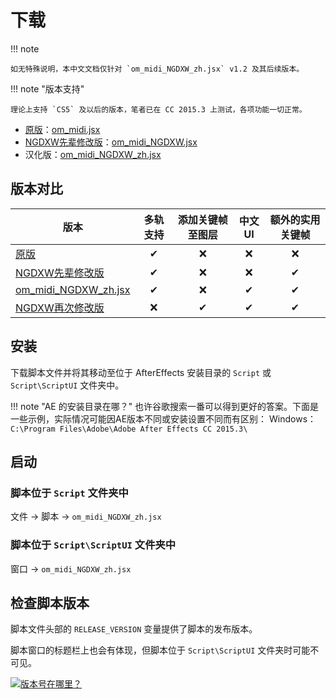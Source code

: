 # 下载

!!! note

    如无特殊说明，本中文文档仅针对 `om_midi_NGDXW_zh.jsx` v1.2 及其后续版本。

!!! note "版本支持"

    理论上支持 `CS5` 及以后的版本，笔者已在 CC 2015.3 上测试，各项功能一切正常。

- [原版](http://omino.com/pixelblog/2011/12/26/ae-hello-again-midi/)：[om_midi.jsx](http://omino.com/pixelblog/wp-content/uploads/2011/12/om_midi.jsx)
- [NGDXW先辈修改版](https://www.bilibili.com/read/cv170398)：[om_midi_NGDXW.jsx](http://download.doraemon.moe/om_midi.jsx)
- 汉化版：[om_midi_NGDXW_zh.jsx](https://github.com/Z4HD/om_midi_NGDXW_zh/raw/master/om_midi_NGDXW_zh.jsx)

## 版本对比

版本 | 多轨支持 | 添加关键帧至图层 | 中文UI | 额外的实用关键帧
-|:-:|:-:|:-:|:-:
[原版](http://omino.com/pixelblog/2011/12/26/ae-hello-again-midi/) | ✔ | ❌ | ❌ | ❌
[NGDXW先辈修改版](https://www.bilibili.com/read/cv170398) | ✔ | ❌ | ❌ | ✔
[om_midi_NGDXW_zh.jsx](https://github.com/Z4HD/om_midi_NGDXW_zh/raw/master/om_midi_NGDXW_zh.jsx) | ✔ | ❌ | ✔  | ✔
[NGDXW再次修改版](https://www.bilibili.com/read/cv1217487) | ❌ | ✔ | ✔  | ✔

## 安装

下载脚本文件并将其移动至位于 AfterEffects 安装目录的 `Script` 或 `Script\ScriptUI` 文件夹中。

!!! note "AE 的安装目录在哪？"
    也许谷歌搜索一番可以得到更好的答案。下面是一些示例，实际情况可能因AE版本不同或安装设置不同而有区别：
    Windows：`C:\Program Files\Adobe\Adobe After Effects CC 2015.3\`

## 启动

### 脚本位于 `Script` 文件夹中

文件 -> 脚本 -> `om_midi_NGDXW_zh.jsx`

### 脚本位于 `Script\ScriptUI` 文件夹中

窗口 -> `om_midi_NGDXW_zh.jsx`

## 检查脚本版本

脚本文件头部的 `RELEASE_VERSION` 变量提供了脚本的发布版本。

脚本窗口的标题栏上也会有体现，但脚本位于 `Script\ScriptUI` 文件夹时可能不可见。

[![版本号在哪里？](gallery/FindVersion.png)](gallery/FindVersion.png)